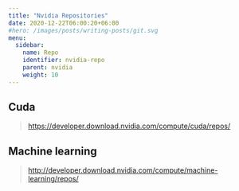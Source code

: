 ```yaml
---
title: "Nvidia Repositories"
date: 2020-12-22T06:00:20+06:00
#hero: /images/posts/writing-posts/git.svg
menu:
  sidebar:
    name: Repo
    identifier: nvidia-repo
    parent: nvidia
    weight: 10
---
```


## Cuda

  > https://developer.download.nvidia.com/compute/cuda/repos/

## Machine learning

  > http://developer.download.nvidia.com/compute/machine-learning/repos/
